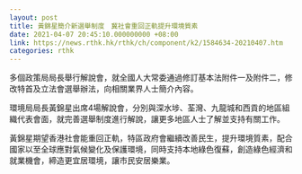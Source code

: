 ```yaml
---
layout: post
title: 黃錦星簡介新選舉制度　冀社會重回正軌提升環境質素
date: 2021-04-07 20:45:10.000000000 +08:00
link: https://news.rthk.hk/rthk/ch/component/k2/1584634-20210407.htm
categories: rthk
---
```


多個政策局局長舉行解說會，就全國人大常委通過修訂基本法附件一及附件二，修改特首及立法會選舉辦法，向相關業界人士簡介內容。

環境局局長黃錦星出席4場解說會，分別與深水埗、荃灣、九龍城和西貢的地區組織代表會面，就完善選舉制度進行解說，讓更多地區人士了解並支持有關工作。

黃錦星期望香港社會能重回正軌，特區政府會繼續改善民生，提升環境質素，配合國家以至全球應對氣候變化及保護環境，同時支持本地綠色復蘇，創造綠色經濟和就業機會，締造更宜居環境，讓市民安居樂業。

